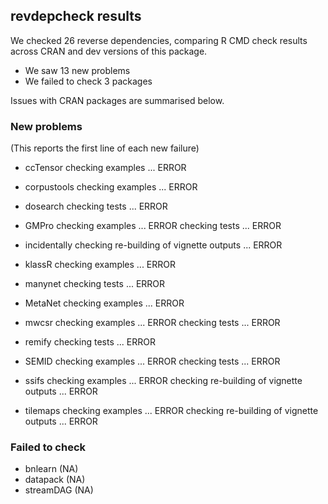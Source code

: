 ## revdepcheck results

We checked 26 reverse dependencies, comparing R CMD check results across CRAN and dev versions of this package.

 * We saw 13 new problems
 * We failed to check 3 packages

Issues with CRAN packages are summarised below.

### New problems
(This reports the first line of each new failure)

* ccTensor
  checking examples ... ERROR

* corpustools
  checking examples ... ERROR

* dosearch
  checking tests ... ERROR

* GMPro
  checking examples ... ERROR
  checking tests ... ERROR

* incidentally
  checking re-building of vignette outputs ... ERROR

* klassR
  checking examples ... ERROR

* manynet
  checking tests ... ERROR

* MetaNet
  checking examples ... ERROR

* mwcsr
  checking examples ... ERROR
  checking tests ... ERROR

* remify
  checking tests ... ERROR

* SEMID
  checking examples ... ERROR
  checking tests ... ERROR

* ssifs
  checking examples ... ERROR
  checking re-building of vignette outputs ... ERROR

* tilemaps
  checking examples ... ERROR
  checking re-building of vignette outputs ... ERROR

### Failed to check

* bnlearn   (NA)
* datapack  (NA)
* streamDAG (NA)
